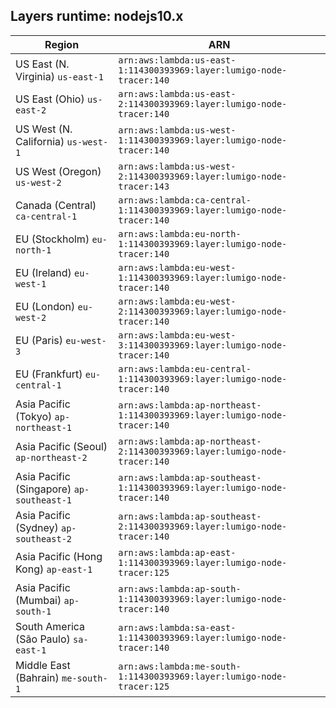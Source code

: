 Layers runtime: nodejs10.x
----
| Region | ARN |
| --- | --- |
|US East (N. Virginia)  `us-east-1`|`arn:aws:lambda:us-east-1:114300393969:layer:lumigo-node-tracer:140`|
|US East (Ohio)  `us-east-2`|`arn:aws:lambda:us-east-2:114300393969:layer:lumigo-node-tracer:140`|
|US West (N. California)  `us-west-1`|`arn:aws:lambda:us-west-1:114300393969:layer:lumigo-node-tracer:140`|
|US West (Oregon)  `us-west-2`|`arn:aws:lambda:us-west-2:114300393969:layer:lumigo-node-tracer:143`|
|Canada (Central)  `ca-central-1`|`arn:aws:lambda:ca-central-1:114300393969:layer:lumigo-node-tracer:140`|
|EU (Stockholm)  `eu-north-1`|`arn:aws:lambda:eu-north-1:114300393969:layer:lumigo-node-tracer:140`|
|EU (Ireland)  `eu-west-1`|`arn:aws:lambda:eu-west-1:114300393969:layer:lumigo-node-tracer:140`|
|EU (London)  `eu-west-2`|`arn:aws:lambda:eu-west-2:114300393969:layer:lumigo-node-tracer:140`|
|EU (Paris)  `eu-west-3`|`arn:aws:lambda:eu-west-3:114300393969:layer:lumigo-node-tracer:140`|
|EU (Frankfurt)  `eu-central-1`|`arn:aws:lambda:eu-central-1:114300393969:layer:lumigo-node-tracer:140`|
|Asia Pacific (Tokyo)  `ap-northeast-1`|`arn:aws:lambda:ap-northeast-1:114300393969:layer:lumigo-node-tracer:140`|
|Asia Pacific (Seoul)  `ap-northeast-2`|`arn:aws:lambda:ap-northeast-2:114300393969:layer:lumigo-node-tracer:140`|
|Asia Pacific (Singapore)  `ap-southeast-1`|`arn:aws:lambda:ap-southeast-1:114300393969:layer:lumigo-node-tracer:140`|
|Asia Pacific (Sydney)  `ap-southeast-2`|`arn:aws:lambda:ap-southeast-2:114300393969:layer:lumigo-node-tracer:140`|
|Asia Pacific (Hong Kong)  `ap-east-1`|`arn:aws:lambda:ap-east-1:114300393969:layer:lumigo-node-tracer:125`|
|Asia Pacific (Mumbai)  `ap-south-1`|`arn:aws:lambda:ap-south-1:114300393969:layer:lumigo-node-tracer:140`|
|South America (São Paulo)  `sa-east-1`|`arn:aws:lambda:sa-east-1:114300393969:layer:lumigo-node-tracer:140`|
|Middle East (Bahrain)  `me-south-1`|`arn:aws:lambda:me-south-1:114300393969:layer:lumigo-node-tracer:125`|
